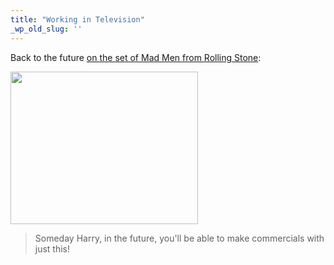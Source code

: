 ```yaml
---
title: "Working in Television"
_wp_old_slug: ''
---
```

<p>Back to the future <a href="http://www.rollingstone.com/culture/photos/17382/196362/6">on the set of Mad Men from Rolling Stone</a>:</p>
<p><a href="https://chrisenns.com/wp-content/uploads/2010/08/harrymacbookpro.jpg"><img src="https://chrisenns.com/wp-content/uploads/2010/08/harrymacbookpro-300x244.jpg" alt="" title="On the Set of Mad Men" width="300" height="244" class="aligncenter size-medium wp-image-13680" /></a></p>
<blockquote><p>Someday Harry, in the future, you'll be able to make commercials with just this!</p></blockquote>
